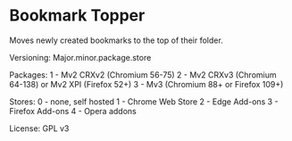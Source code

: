 # Bookmark Topper
Moves newly created bookmarks to the top of their folder.

Versioning: Major.minor.package.store

Packages:
1 - Mv2 CRXv2 (Chromium 56-75)
2 - Mv2 CRXv3 (Chromium 64-138) or Mv2 XPI (Firefox 52+)
3 - Mv3 (Chromium 88+ or Firefox 109+)

Stores:
0 - none, self hosted
1 - Chrome Web Store
2 - Edge Add-ons
3 - Firefox Add-ons
4 - Opera addons

License: GPL v3
